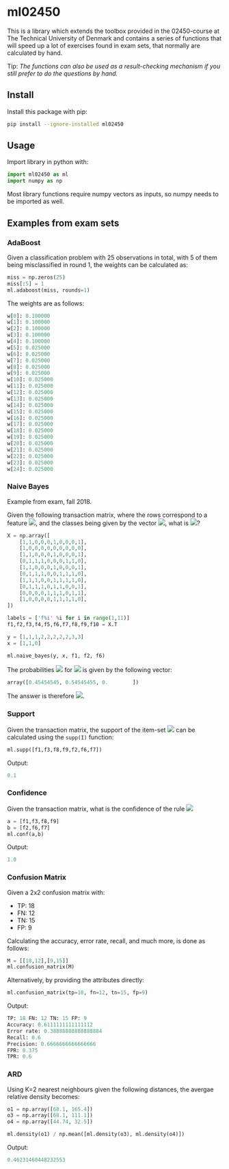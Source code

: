 # ml02450
This is a library which extends the toolbox provided in the 02450-course at The Technical University of Denmark and contains a series of functions that will speed up a lot of exercises found in exam sets, that normally are calculated by hand. 

Tip: *The functions can also be used as a result-checking mechanism if you still prefer to do the questions by hand.*
## Install
Install this package with pip:
```bash
pip install --ignore-installed ml02450
```

## Usage
Import library in python with:
```python
import ml02450 as ml
import numpy as np
```

Most library functions require numpy vectors as inputs, so numpy needs to be imported as well.

## Examples from exam sets
### AdaBoost
Given a classification problem with 25 observations in total, with 5 of them being misclassified in round 1, the weights can be calculated as:

```python
miss = np.zeros(25)
miss[:5] = 1
ml.adaboost(miss, rounds=1)
```

The weights are as follows:
```python
w[0]: 0.100000
w[1]: 0.100000
w[2]: 0.100000
w[3]: 0.100000
w[4]: 0.100000
w[5]: 0.025000
w[6]: 0.025000
w[7]: 0.025000
w[8]: 0.025000
w[9]: 0.025000
w[10]: 0.025000
w[11]: 0.025000
w[12]: 0.025000
w[13]: 0.025000
w[14]: 0.025000
w[15]: 0.025000
w[16]: 0.025000
w[17]: 0.025000
w[18]: 0.025000
w[19]: 0.025000
w[20]: 0.025000
w[21]: 0.025000
w[22]: 0.025000
w[23]: 0.025000
w[24]: 0.025000
```

### Naive Bayes
Example from exam, fall 2018. 

Given the following transaction matrix, where the rows correspond to a feature ![](https://tex.s2cms.ru/svg/%24f_i%24), and the classes being given by the vector ![](https://tex.s2cms.ru/svg/%24y%24), 
what is ![](https://tex.s2cms.ru/svg/%24P%28y%3D1%20%5Cmid%20f_1%3D1%2C%20f_2%3D1.%20f_6%3D0%29%24)?
```python
X = np.array([
    [1,1,0,0,0,1,0,0,0,1],
    [1,0,0,0,0,0,0,0,0,0],
    [1,1,0,0,0,1,0,0,0,1],
    [0,1,1,1,0,0,0,1,1,0],
    [1,1,0,0,0,1,0,0,0,1],
    [0,1,1,1,0,0,1,1,1,0],
    [1,1,1,0,0,1,1,1,1,0],
    [0,1,1,1,0,1,1,0,0,1],
    [0,0,0,0,1,1,1,0,1,1],
    [1,0,0,0,0,1,1,1,1,0],
])

labels = ['f%i' %i for i in range(1,11)]
f1,f2,f3,f4,f5,f6,f7,f8,f9,f10 = X.T

y = [1,1,1,2,2,2,2,2,3,3]
x = [1,1,0]

ml.naive_bayes(y, x, f1, f2, f6)
```

The probabilities ![](https://tex.s2cms.ru/svg/%24P%28y%3Dc%20%5Cmid%20f_1%3D1%2C%20f_2%3D1.%20f_6%3D0%29%24) for ![](https://tex.s2cms.ru/svg/%24c%3D1%2C2%2C3%24) is given by the following vector:
```python
array([0.45454545, 0.54545455, 0.        ])
```
The answer is therefore ![](https://tex.s2cms.ru/svg/%24y%3D0.45%24).

### Support
Given the transaction matrix, the support of the item-set ![](https://tex.s2cms.ru/svg/%24%5C%7Bf_1%2C%20f_3%2C%20f_8%2C%20f_9%2C%20f_2%2C%20f_6%2C%20f_7%5C%7D%24)  can be calculated using the `supp(I)` function: 
```python
ml.supp([f1,f3,f8,f9,f2,f6,f7])
```
Output:
```python
0.1
```

### Confidence
Given the transaction matrix, what is the confidence of the rule ![](https://tex.s2cms.ru/svg/%24%5C%7Bf_1%2C%20f_3%2C%20f_8%2C%20f_9%5C%7D%20%5Crightarrow%20%5C%7Bf_2%2Cf_6%2Cf_7%5C%7D%24)  
```python
a = [f1,f3,f8,f9]
b = [f2,f6,f7]
ml.conf(a,b)
```
Output:
```python
1.0
```

### Confusion Matrix
Given a 2x2 confusion matrix with:
 * TP: 18
 * FN: 12
 * TN: 15
 * FP: 9

Calculating the accuracy, error rate, recall, and much more, is done as follows:
```python
M = [[18,12],[9,15]]
ml.confusion_matrix(M)
```

Alternatively, by providing the attributes directly:

```python
ml.confusion_matrix(tp=18, fn=12, tn=15, fp=9)
```

Output:
```python
TP: 18 FN: 12 TN: 15 FP: 9
Accuracy: 0.6111111111111112
Error rate: 0.38888888888888884
Recall: 0.6
Precision: 0.6666666666666666
FPR: 0.375
TPR: 0.6
```

### ARD
Using K=2 nearest neighbours given the following distances, the avergae relative density becomes:
```python
o1 = np.array([68.1, 165.4])
o3 = np.array([68.1, 111.1])
o4 = np.array([44.74, 32.5])

ml.density(o1) / np.mean([ml.density(o3), ml.density(o4)])
```

Output:
```python
0.46231460448232553
```
